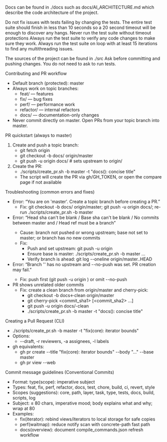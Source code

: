Docs can be found in ./docs such as docs/AI_ARCHITECTURE.md which describe the code architecture of the project.

Do not fix issues with tests failing by changing the tests.
The entire test suite should finish in less than 10 seconds so a 20 second timeout will be enough to discover any hangs.
Never run the test suite without timeout protections
Always run the test suite to verify any code changes to make sure they work.
Always run the test suite on loop with at least 15 iterations to find any multithreading issues.

The sources of the project can be found in ./src
Ask before committing and pushing changes.
You do not need to ask to run tests.

Contributing and PR workflow
- Default branch (protected): master
- Always work on topic branches:
  - feat/<topic> — features
  - fix/<topic> — bug fixes
  - perf/<topic> — performance work
  - refactor/<topic> — internal refactors
  - docs/<topic> — documentation-only changes
- Never commit directly on master. Open PRs from your topic branch into master.

PR quickstart (always to master)
1) Create and push a topic branch:
   - git fetch origin
   - git checkout -b docs/<topic> origin/master
   - git push -u origin docs/<topic>   # sets upstream to origin/<branch>
2) Create the PR:
   - ./scripts/create_pr.sh -b master -t "docs(<topic>): concise title"
   - The script will create the PR via gh/GH_TOKEN, or open the compare page if not available

Troubleshooting (common errors and fixes)
- Error: “You are on 'master'. Create a topic branch before creating a PR.”
  - Fix: git checkout -b docs/<topic> origin/master; git push -u origin docs/<topic>; re-run ./scripts/create_pr.sh -b master
- Error: “Head sha can't be blank / Base sha can't be blank / No commits between master and <branch> / Head ref must be a branch”
  - Cause: branch not pushed or wrong upstream; base not set to master; or branch has no new commits
  - Fix:
    - Push and set upstream: git push -u origin <branch>
    - Ensure base is master: ./scripts/create_pr.sh -b master ...
    - Verify branch is ahead: git log --oneline origin/master..HEAD
- Error: “Branch '<branch>' has no upstream and --no-push was set. PR creation may fail.”
  - Fix: push first (git push -u origin <branch>) or omit --no-push
- PR shows unrelated older commits
  - Fix: create a clean branch from origin/master and cherry-pick:
    - git checkout -b docs<<topic>-clean origin/master
    - git cherry-pick <commit_sha1> [<commit_sha2> ...]
    - git push -u origin docs/<topic>-clean
    - ./scripts/create_pr.sh -b master -t "docs(<topic>): concise title"

Creating a Pull Request (CLI)
- ./scripts/create_pr.sh -b master -t "fix(core): iterator bounds"
- Options:
  - --draft, -r reviewers, -a assignees, -l labels
- gh equivalents:
  - gh pr create --title "fix(core): iterator bounds" --body "…" --base master
  - gh pr view --web

Commit message guidelines (Conventional Commits)
- Format: type(scope): imperative subject
- Types: feat, fix, perf, refactor, docs, test, chore, build, ci, revert, style
- Scopes (suggestions): core, path, layer, task, type, tests, docs, build, scripts, log
- Subject: ≤ 80 chars, imperative mood; body explains what and why; wrap at 80
- Examples:
  - fix(iterator): rebind views/iterators to local storage for safe copies
  - perf(waitmap): reduce notify scan with concrete-path fast path
  - docs(overview): document compile_commands.json refresh workflow
